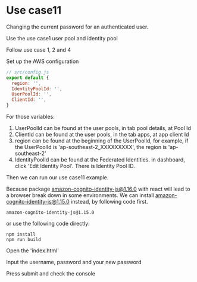 # Use case11
Changing the current password for an authenticated user.

Use the use case1 user pool and identity pool

Follow use case 1, 2 and 4

Set up the AWS configuration

```js
// src/config.js
export default {
  region: '',
  IdentityPoolId: '',
  UserPoolId: '',
  ClientId: '',
}
```
For those variables:
1. UserPoolId can be found at the user pools, in tab pool details, at Pool Id
2. ClientId can be found at the user pools, in the tab apps, at app client Id
3. region can be found at the beginning of the UserPoolId, for example, if the
    UserPoolId is 'ap-southeast-2_XXXXXXXXX', the region is 'ap-southeast-2'
4. IdentityPoolId can be found at the Federated Identities. in dashboard, click
    'Edit Identity Pool'. There is Identity Pool ID.

Then we can run our use case11 example.

Because package amazon-cognito-identity-js@1.16.0 with react will lead to a
browser break down in some environments. We can install amazon-cognito-identity-js@1.15.0
instead, by following code first.

```
amazon-cognito-identity-js@1.15.0
```

or use the following code directly:

```
npm install
npm run build
```

Open the 'index.html'

Input the username, password and your new password

Press submit and check the console
